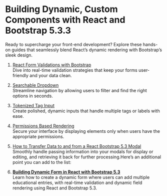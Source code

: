 # Building Dynamic, Custom Components with React and Bootstrap 5.3.3

Ready to supercharge your front-end development? Explore these hands-on guides that seamlessly blend React’s dynamic rendering with Bootstrap’s sleek design.

1. [React Form Validations with Bootstrap](https://github.com/meghnadsaha/nextjs-permission-checker/blob/main/app/ui-components/real-time-client-side-validation-v2/react-form-validations-with-bootstrap.md)  
   Dive into real-time validation strategies that keep your forms user-friendly and your data clean.

2. [Searchable Dropdown](https://github.com/meghnadsaha/nextjs-permission-checker/blob/main/app/ui-components/SearchableDropdown/SearchableDropdown.md)  
   Streamline navigation by allowing users to filter and find the right options in seconds.

3. [Tokenized Tag Input](https://github.com/meghnadsaha/nextjs-permission-checker/blob/main/app/ui-components/TokenizedTagInput/TokenizedTagInput.md)  
   Create polished, dynamic inputs that handle multiple tags or labels with ease.

4. [Permissions Based Rendering](https://github.com/meghnadsaha/nextjs-permission-checker/blob/main/app/doc/permissions-based%20rendering.md)  
   Secure your interface by displaying elements only when users have the appropriate permissions.

5. [How to Transfer Data to and from a React Bootstrap 5.3 Modal](https://github.com/meghnadsaha/nextjs-permission-checker/blob/main/app/ui-components/bootstrap-modal-data-transfer/how-to-transfer-data-react-bootstrap-5-3-modal.md)  
   Smoothly handle passing information into your modals for display or editing, and retrieving it back for further processing.Here’s an additional point you can add to the list:

6. **[Building Dynamic Form in React with Bootstrap 5.3](https://github.com/meghnadsaha/nextjs-permission-checker/blob/main/app/ui-components/Dynamic-Educational-Form/DynamicEducationalForm.md)**  
   Learn how to create a dynamic form where users can add multiple educational entries, with real-time validation and dynamic field rendering using React and Bootstrap 5.3.
